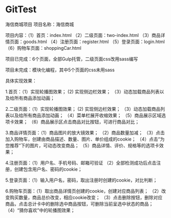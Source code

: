 # GitTest
海信商城项目
项目名称：海信商城

项目内容：（1）首页：index.html
	  （2）二级页面：two-index.html
	  （3）商品详情页面：goods.html
	  （4）注册页面：register.html
	  （5）登录页面：login.html
	  （6）购物车页面：shoppingCar.html

项目已完成：6个页面，全部Gulp托管，二级页面css改用sass编写

项目未完成：模块化编程，其中5个页面的css未用sass

具体实现效果：

1.首页：（1）实现轮播图效果；
	 (2) 实现侧边栏效果；
	（3）动态加载商品列表以及给所有商品添加动画；

2.二级页面：（1）实现轮播图效果；
	     (2) 实现侧边栏效果；
	    （3）动态加载商品列表以及给所有商品添加动画；
	    （4）菜单栏展开收缩效果；
            （5）商品展示区域选项卡效果；
	    （6）商品展示区点击商品对比按钮，可进行商品对比；

3.商品详情页面：（1）商品图片的放大镜效果；
		（2）商品数量加减；
		（3）点击加入购物车，创建由商品描述、数量、图片、单价组成的cookie；
		（4）点击“为您推荐”下的图片，可动态改变商品；
		（5）商品详情、评价、规格等的选项卡效果；

4.注册页面：（1）用户名、手机号码、邮箱可验证
		（2）全部检测成功后点击注册，创建包含用户名、密码的cookie；

5.登录页面：（1）输入用户名，密码，取出注册时创建的cookie，对比判断；

6.购物车页面：（1）取出商品详情页创建的cookie，创建对应商品列表；
	      （2）改变购买数量，商品总价改变，相应cookie改变；
	      （3）点击删除按钮，删除对应商品，点击总计卡中的删除选中商品按钮，可删除当前呈选中状态的商品；
	      （4）“猜你喜欢”中的轮播图效果；
	
